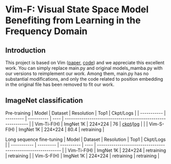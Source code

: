 # Vim-F: Visual State Space Model Benefiting from Learning in the Frequency Domain

## Introduction

This project is based on  Vim ([paper](https://arxiv.org/abs/2401.09417), [code](https://github.com/hustvl/Vim)) and we appreciate this excellent work. You can simply replace main.py and original models_mamba.py with our versions to reimplement our work. Among them, main.py has no substantial modifications, and only the code related to position embedding in the original file has been removed to fit our work.


## ImageNet classification

Pre-training
| Model       | Dataset   | Resolution | Top1 | Ckpt/Logs                                                    |
| ----------- | --------- | ---------- | ---- | ------------------------------------------------------------ |
| Vim-Ti-F(H) | ImgNet 1K | 224×224    | 76 | [ckpt](https://github.com/yws-wxs/Vim-F/releases/download/v1.0.0.1/checkpoint.pth)/[log](https://github.com/yws-wxs/Vim-F/releases/download/v1.0.0.1/log.txt) |                                                      |
| Vim-S-F(H)  | ImgNet 1K | 224×224    | 80.4 | retraining                                                   |


Long sequence fine-tuning
| Model       | Dataset   | Resolution | Top1 | Ckpt/Logs                                                    |
| ----------- | --------- | ---------- | ---- | ------------------------------------------------------------ |
| Vim-Ti-F(H) | ImgNet 1K | 224×224    | retraining | retraining                                             |
| Vim-S-F(H)  | ImgNet 1K | 224×224    | retraining | retraining                                             |

